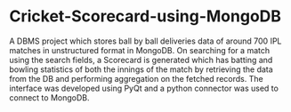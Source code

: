 # Cricket-Scorecard-using-MongoDB

A DBMS project which stores ball by ball deliveries data of around 700 IPL matches in unstructured format in MongoDB. On searching for a match using the search fields, a Scorecard is generated which has batting and bowling statistics of both the innings of the match by retrieving the data from the DB and performing aggregation on the fetched records. The interface was developed using PyQt and a python connector was used to connect to MongoDB.

